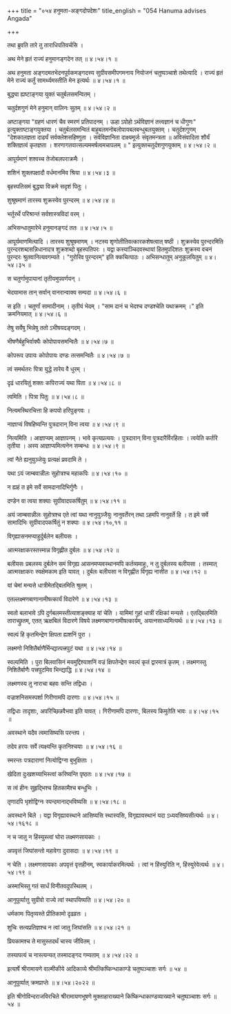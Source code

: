 +++
title = "०५४ हनुमता-अङ्गदोपदेशः"
title_english = "054 Hanuma advises Angada"

+++


तथा ब्रुवति तारे तु ताराधिपतिवर्चसि ।  

अथ मेने हृतं राज्यं हनुमानङ्गदेन तत्  ॥  ४।५४।१  ॥   

अथ हनुमता अङ्गदमतभेदनपूर्वकमङ्गदस्य सुग्रीवसमीपगमनाय नियोजनं
चतुष्पञ्चाशे तथेत्यादि । राज्यं हृतं मेने राज्यं कर्तुं सामर्थ्यमस्तीति
मेन इत्यर्थः  ॥  ४।५४।१  ॥   

  

बुद्ध्या ह्यष्टाङ्गया युक्तं चतुर्बलसमन्वितम् ।  

चतुर्दशगुणं मेने हनुमान् वालिनः सुतम्  ॥  ४।५४।२  ॥   

अष्टाङ्गया "ग्रहणं धारणं चैव स्मरणं प्रतिपादनम् । ऊहा ऽपोहो ऽर्थविज्ञानं
तत्त्वज्ञानं च धीगुणः" इत्युक्ताष्टाङ्गयुक्तया । चतुर्बलसमन्वितं
बाहुबलमनोबलोपायबलबन्धुबलयुक्तम् । चतुर्दशगुणम् "देशकालज्ञता दार्ढ्यं
सर्वक्लेशसहिष्णुता । सर्वविज्ञानिता दाक्ष्यमूर्जः संवृतमन्त्रता  ॥ 
अविसंवादिता शौर्यं शक्तिज्ञत्वं कृतज्ञता । शरणागतवात्सल्यममर्षत्वमचापलम्
 ॥ " इत्युक्तचतुर्दशगुणयुक्तम्  ॥  ४।५४।२  ॥   

  

आपूर्यमाणं शश्वच्च तेजोबलपराक्रमैः ।  

शशिनं शुक्लपक्षादौ वर्धमानमिव श्रिया  ॥  ४।५४।३  ॥   

बृहस्पतिसमं बुद्ध्या विक्रमे सदृशं पितुः ।  

शुश्रूषमाणं तारस्य शुक्रस्येव पुरन्दरम्  ॥  ४।५४।४  ॥   

भर्तुरर्थे परिश्रान्तं सर्वशास्त्रविदां वरम् ।  

अभिसन्धातुमारेभे हनुमानङ्गदं ततः  ॥  ४।५४।५  ॥   

आपूर्यमाणमित्यादि । तारस्य शुश्रूषमाणम् । नटस्य शृणोतीतिवत्कारकशेषत्वात्
षष्ठी । शुक्रस्येव पुरन्दरमिति पुरन्दरशब्दसन्निधानादत्र शुक्रशब्दो
बृहस्पतिपरः । यद्वा कस्याञ्चिदवस्थायां हितमुपदिशतः शुक्रस्य वचनं
पुरन्दरः श्रुतवानित्यवगम्यते । "गुरोरिव पुरन्दरम्" इति क्कचित्पाठः ।
अभिसन्धातुम् अनुकूलयितुम्  ॥  ४।५४।३५  ॥   

  

स चतुर्णामुपायानां तृतीयमुपवर्णयन् ।  

भेदयामास तान् सर्वान् वानरान्वाक्य सम्पदा  ॥  ४।५४।६  ॥   

स इति । चतुर्णां सामादीनाम् । तृतीयं भेदम् । "साम दानं च भेदश्च
दण्डश्चेति यथाक्रमम् ।" इति क्रमनियमात्  ॥  ४।५४।६  ॥   

  

तेषु सर्वेषु भिन्नेषु ततो ऽभीषयदङ्गदम् ।  

भीषणैर्बहुभिर्वाक्यैः कोपोपायसमन्वितैः  ॥  ४।५४।७  ॥   

कोपरूप उपायः कोपोपायः दण्डः तत्समन्वितैः  ॥  ४।५४।७  ॥   

  

त्वं समर्थतरः पित्रा युद्धे तारेय वै धुरम् ।  

दृढं धारयितुं शक्तः कपिराज्यं यथा पिता  ॥  ४।५४।८  ॥   

त्वमिति । पित्रा पितुः  ॥  ४।५४।८  ॥   

  

नित्यमस्थिरचित्ता हि कपयो हरिपुङ्गवः ।  

नाज्ञाप्यं विषहिष्यन्ति पुत्रदारान् विना त्वया  ॥  ४।५४।९  ॥   

नित्यमिति । आज्ञाप्यम् आज्ञापनम् । भावे कृत्यप्रत्ययः । पुत्रदारान् विना
पुत्रदारैर्विरहिताः । त्वयेति कर्तरि तृतीया । अस्य आज्ञाप्यमित्यनेन
सम्बन्धः  ॥  ४।५४।९  ॥   

  

त्वां नैते ह्यनुयुञ्जेयुः प्रत्यक्षं प्रवदामि ते ।  

यथा ऽयं जाम्बवान्नीलः सुहोत्रश्च महाकपिः  ॥  ४।५४।१०  ॥   

न ह्यहं त इमे सर्वे सामदानादिभिर्गुणैः ।  

दण्डेन वा त्वया शक्याः सुग्रीवादपकर्षितुम्  ॥  ४।५४।११  ॥   

अयं जाम्बवान्नीलः सुहोत्रश्च एते त्वां यथा नानुयुञ्जैयुः नानुवर्तेरन्
तथा ऽहमपि नानुवर्ते हि । त इमे सर्वे सामादिभिः सुग्रीवादपकर्षितुं न
शक्याः  ॥  ४।५४।१०,११  ॥   

  

विगृह्यासनमप्याहुर्दुर्बलेन बलीयसः ।  

आत्मरक्षाकरस्तस्मान्न विगृह्णीत दुर्बलः  ॥  ४।५४।१२  ॥   

बलीयसः प्रबलस्य दुर्बलेन समं विगृह्य आसनमप्यवस्थानमपि कर्तव्यमाहुः, न तु
दुर्बलस्य बलीयसा । तस्मात् आत्मरक्षाकरः स्वक्षेमकाम इति यावत् । दुर्बलः
बलीयसा न विगृह्णीत विगृह्य नासीत  ॥  ४।५४।१२  ॥   

  

यां चेमां मन्यसे धात्रीमेतद्बिलमिति श्रुतम् ।  

एतल्लक्ष्मणबाणानामीषत्कार्यं विदारेणे  ॥  ४।५४।१३  ॥   

स्वतो बलाभावे ऽपि दुर्गबलमस्तीत्याशङ्क्याह यां चेति । यामिमां गुहां
धात्रीं रक्षिकां मन्यसे । एतद्बिलमिति ताराच्छ्रुतम्, एतत् ऋक्षबिलं
विदारणे विषये लक्ष्मणबाणानामीषत्कार्यम्, अयत्नसाध्यमित्यर्थः  ॥  ४।५४।१३
 ॥   

  

स्वल्पं हि कृतमिन्द्रेण क्षिपता ह्यशनिं पुरा ।  

लक्ष्मणो निशितैर्बाणैर्भिन्द्यात्पत्त्रपुटं यथा  ॥  ४।५४।१४  ॥   

स्वल्पमिति । पुरा बिलवासिनं मयमुद्दिश्याशनिं वज्रं क्षिपतेन्द्रेण
स्वल्पं कृतं द्वारमात्रं कृतम् । लक्ष्मणस्तु निशितैर्बाणैः पत्त्रपुटमिव
भिन्द्याद्धि  ॥  ४।५४।१४  ॥   

  

लक्ष्मणस्य तु नाराचा बहवः सन्ति तद्विधाः ।  

वज्राशनिसमस्पर्शा गिरीणामपि दारणाः  ॥  ४।५४।१५  ॥   

तद्विधाः तादृशाः, अपरिच्छिन्नवैभवा इति यावत् । गिरीणामपि दारणाः, बिलस्य
किमुतेति भावः  ॥  ४।५४।१५  ॥   

  

अवस्थाने यदैव त्वमासिष्यसि परन्तप ।  

तदेव हरयः सर्वे त्यक्ष्यन्ति कृतनिश्चयाः  ॥  ४।५४।१६  ॥   

स्मरन्तः पत्रदाराणां नित्योद्विग्ना बुभुक्षिताः ।  

खेदिता दुःखशय्याभिस्त्वां करिष्यन्ति पृष्ठतः  ॥  ४।५४।१७  ॥   

स त्वं हीनः सुहृद्भिश्च हितकामैश्च बन्धुभिः ।  

तृणादपि भृशोद्विग्नः स्पन्दमानाद्भविष्यसि  ॥  ४।५४।१८  ॥   

अवस्थाने बिले । यद्वा विगृह्यावस्थाने आसिष्यसि स्थास्यसि,
विगृह्यावस्थानं यदा ऽध्यवसिष्यसीत्यर्थः  ॥  ४।५४।१६१८  ॥   

  

न च जातु न हिंस्युस्त्वां घोरा लक्ष्मणसायकाः ।  

अपवृत्तं जिघांसन्तो महावेगा दुरासदाः  ॥  ४।५४।१९  ॥   

न चेति । लक्ष्मणसायकाः अपवृत्तं वृत्तहीनम्, स्वकार्याकरमित्यर्थः । त्वां
न हिंस्युरिति न, हिंस्युरेवेत्यर्थः  ॥  ४।५४।१९  ॥   

  

अस्माभिस्तु गतं सार्धं विनीतवदुपस्थितम् ।  

आनुपूर्व्यात्तु सुग्रीवो राज्ये त्वां स्थापयिष्यति  ॥  ४।५४।२०  ॥   

धर्मकामः पितृव्यस्ते प्रीतिकामो दृढव्रतः ।  

शुचिः सत्यप्रतिज्ञश्च न त्वां जातु जिघांसति  ॥  ४।५४।२१  ॥   

प्रियकामश्च ते मासुस्तदर्थं चास्य जीवितम् ।  

तस्यापत्यं च नास्त्यन्यत् तस्मादङ्गद गम्यताम्  ॥  ४।५४।२२  ॥   

इत्यार्षे श्रीरामायणे वाल्मीकीये आदिकाव्ये श्रीमत्किष्किन्धाकाण्डे
चतुष्पञ्चाशः सर्गः  ॥  ५४  ॥   

आनुपूर्व्यात् क्रमप्राप्तेः  ॥  ४।५४।२०२२  ॥   

इति श्रीगोविन्दराजविरचिते श्रीरामायणभूषणे मुक्ताहाराख्याने
किष्किन्धाकाण्डव्याख्याने चतुष्पञ्चाशः सर्गः  ॥  ५४  ॥   


